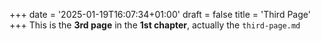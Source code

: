 +++
date = '2025-01-19T16:07:34+01:00'
draft = false
title = 'Third Page'
+++
This is the **3rd page** in the **1st chapter**, actually the `third-page.md`